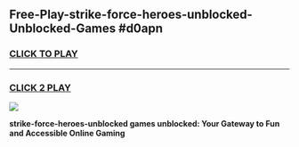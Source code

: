 
## Free-Play-strike-force-heroes-unblocked-Unblocked-Games #d0apn
<h3>
<a href="https://news.freeplayer.one?title=strike-force-heroes-unblocked&ref=8M">CLICK TO PLAY</a></h3>
<hr>

<h3>
<a href="https://news.freeplayer.one?title=strike-force-heroes-unblocked&ref=8M">CLICK 2 PLAY</a>
  
</h3>

<a href="https://news.freeplayer.one?title=strike-force-heroes-unblocked&ref=8M"><img src="https://clearcache.store/games.png"></a>


**strike-force-heroes-unblocked games unblocked: Your Gateway to Fun and Accessible Online Gaming**
